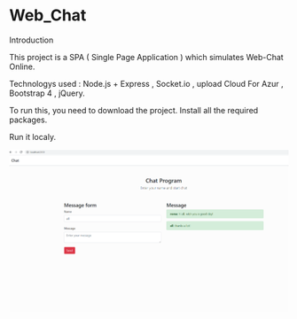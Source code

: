 # Web_Chat

Introduction

This project is a SPA ( Single Page Application ) which simulates Web-Chat Online.

Technologys used : 
Node.js + Express , Socket.io , upload Cloud For Azur , Bootstrap 4 , jQuery.

To run this, you need to download the project.
Install all the required packages.

Run it localy.

![](image/viewSample.PNG)

